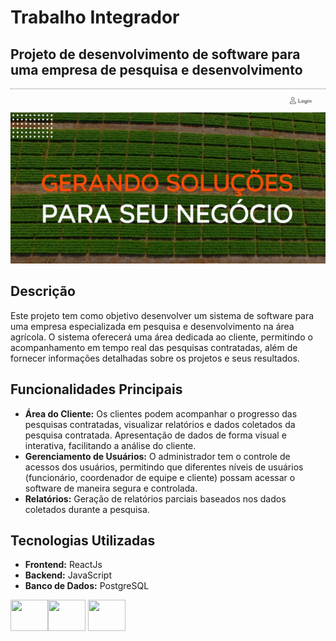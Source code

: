 # Trabalho Integrador

## Projeto de desenvolvimento de software para uma empresa de pesquisa e desenvolvimento

![Logo](https://github.com/RosoIsabela/trabalho-integrador-sulagro/blob/main/TelaInicial.jpeg)

## Descrição

Este projeto tem como objetivo desenvolver um sistema de software para uma empresa especializada em pesquisa e desenvolvimento na área agrícola. O sistema oferecerá uma área dedicada ao cliente, permitindo o acompanhamento em tempo real das pesquisas contratadas, além de fornecer informações detalhadas sobre os projetos e seus resultados.


## Funcionalidades Principais 

- **Área do Cliente:** Os clientes podem acompanhar o progresso das pesquisas contratadas, visualizar relatórios e dados coletados da pesquisa contratada. Apresentação de dados de forma visual e interativa, facilitando a análise do cliente.
- **Gerenciamento de Usuários:** O administrador tem o controle de acessos dos usuários, permitindo que diferentes níveis de usuários (funcionário, coordenador de equipe e cliente) possam acessar o software de maneira segura e controlada.
- **Relatórios:** Geração de relatórios parciais baseados nos dados coletados durante a pesquisa.

## Tecnologias Utilizadas

- **Frontend:** ReactJs
- **Backend:** JavaScript
- **Banco de Dados:** PostgreSQL

<img src="https://cdn.jsdelivr.net/gh/devicons/devicon@latest/icons/react/react-original.svg" width="60" height="50"/><img src="https://cdn.jsdelivr.net/gh/devicons/devicon@latest/icons/javascript/javascript-plain.svg" width="60" height="50"/> <img src="https://cdn.jsdelivr.net/gh/devicons/devicon@latest/icons/postgresql/postgresql-original.svg" width="60" height="50"/>





